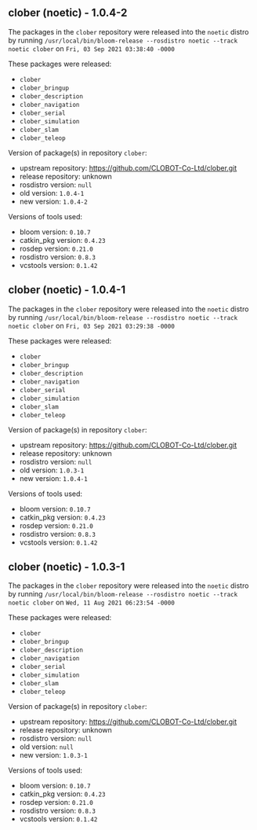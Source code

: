 ## clober (noetic) - 1.0.4-2

The packages in the `clober` repository were released into the `noetic` distro by running `/usr/local/bin/bloom-release --rosdistro noetic --track noetic clober` on `Fri, 03 Sep 2021 03:38:40 -0000`

These packages were released:
- `clober`
- `clober_bringup`
- `clober_description`
- `clober_navigation`
- `clober_serial`
- `clober_simulation`
- `clober_slam`
- `clober_teleop`

Version of package(s) in repository `clober`:

- upstream repository: https://github.com/CLOBOT-Co-Ltd/clober.git
- release repository: unknown
- rosdistro version: `null`
- old version: `1.0.4-1`
- new version: `1.0.4-2`

Versions of tools used:

- bloom version: `0.10.7`
- catkin_pkg version: `0.4.23`
- rosdep version: `0.21.0`
- rosdistro version: `0.8.3`
- vcstools version: `0.1.42`


## clober (noetic) - 1.0.4-1

The packages in the `clober` repository were released into the `noetic` distro by running `/usr/local/bin/bloom-release --rosdistro noetic --track noetic clober` on `Fri, 03 Sep 2021 03:29:38 -0000`

These packages were released:
- `clober`
- `clober_bringup`
- `clober_description`
- `clober_navigation`
- `clober_serial`
- `clober_simulation`
- `clober_slam`
- `clober_teleop`

Version of package(s) in repository `clober`:

- upstream repository: https://github.com/CLOBOT-Co-Ltd/clober.git
- release repository: unknown
- rosdistro version: `null`
- old version: `1.0.3-1`
- new version: `1.0.4-1`

Versions of tools used:

- bloom version: `0.10.7`
- catkin_pkg version: `0.4.23`
- rosdep version: `0.21.0`
- rosdistro version: `0.8.3`
- vcstools version: `0.1.42`


## clober (noetic) - 1.0.3-1

The packages in the `clober` repository were released into the `noetic` distro by running `/usr/local/bin/bloom-release --rosdistro noetic --track noetic clober` on `Wed, 11 Aug 2021 06:23:54 -0000`

These packages were released:
- `clober`
- `clober_bringup`
- `clober_description`
- `clober_navigation`
- `clober_serial`
- `clober_simulation`
- `clober_slam`
- `clober_teleop`

Version of package(s) in repository `clober`:

- upstream repository: https://github.com/CLOBOT-Co-Ltd/clober.git
- release repository: unknown
- rosdistro version: `null`
- old version: `null`
- new version: `1.0.3-1`

Versions of tools used:

- bloom version: `0.10.7`
- catkin_pkg version: `0.4.23`
- rosdep version: `0.21.0`
- rosdistro version: `0.8.3`
- vcstools version: `0.1.42`


